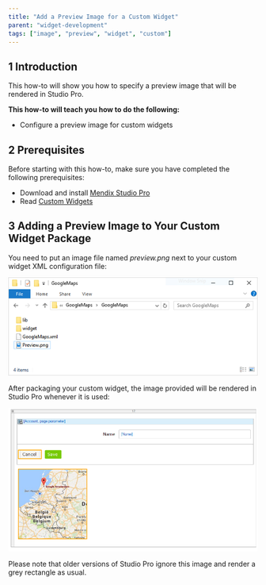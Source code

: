 ```yaml
---
title: "Add a Preview Image for a Custom Widget"
parent: "widget-development"
tags: ["image", "preview", "widget", "custom"]
---
```


## 1 Introduction

This how-to will show you how to specify a preview image that will be rendered in Studio Pro.

**This how-to will teach you how to do the following:**

* Configure a preview image for custom widgets

## 2 Prerequisites

Before starting with this how-to, make sure you have completed the following prerequisites:

* Download and install [Mendix Studio Pro](https://appstore.home.mendix.com/link/modelers/)
* Read [Custom Widgets](index)

## 3 Adding a Preview Image to Your Custom Widget Package

You need to put an image file named *preview.png* next to your custom widget XML configuration file:

![](attachments/Custom+Widget+Preview+Image/01_Folder_View.png)

After packaging your custom widget, the image provided will be rendered in Studio Pro whenever it is used:

![](attachments/Custom+Widget+Preview+Image/02_Preview.png)

Please note that older versions of Studio Pro ignore this image and render a grey rectangle as usual.

